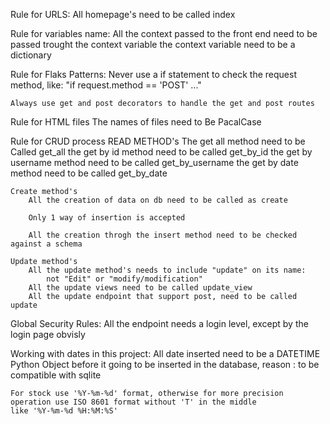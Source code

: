 Rule for URLS:
    All homepage's need to be called index

Rule for variables name:
    All the context passed to the front end need to be passed trought the context variable
    the context variable need to be a dictionary

Rule for Flaks Patterns:
    Never use a if statement to check the request method, like:
        "if request.method == 'POST' ..."
    
    Always use get and post decorators to handle the get and post routes

Rule for HTML files
    The names of files need to Be PacalCase

Rule for CRUD process
    READ METHOD's
        The get all method need to be Called get_all
        the get by id  method need to be called get_by_id
        the get by username method  need to be called get_by_username
        the get by date method need to be called get_by_date

    Create method's
        All the creation of data on db need to be called as create
        
        Only 1 way of insertion is accepted

        All the creation throgh the insert method need to be checked against a schema
    
    Update method's
        All the update method's needs to include "update" on its name:
            not "Edit" or "modify/modification"
        All the update views need to be called update_view
        All the update endpoint that support post, need to be called update
        
Global Security Rules:
    All the endpoint needs a login level, except by the login page obvisly


Working with dates in this project:
    All date inserted need to be a DATETIME Python Object before it going to be inserted in the database, reason : to be compatible
        with sqlite

    For stock use '%Y-%m-%d' format, otherwise for more precision operation use ISO 8601 format without 'T' in the middle
    like '%Y-%m-%d %H:%M:%S'